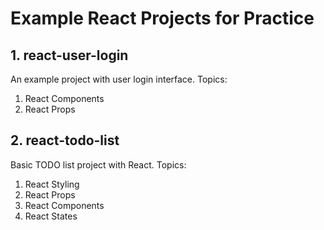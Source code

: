 # Example React Projects for Practice

## **1. react-user-login**
An example project with user login interface. Topics:
1.  React Components
2.  React Props


## **2. react-todo-list**
Basic TODO list project with React. Topics: 
1. React Styling
2. React Props
3. React Components 
4. React States
